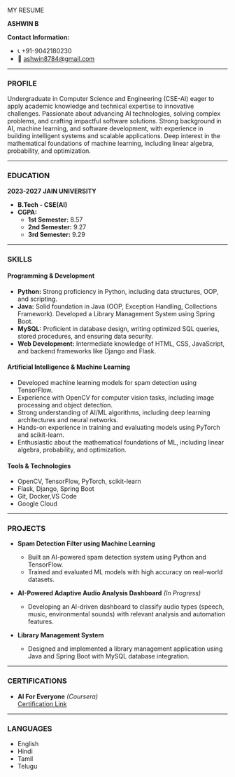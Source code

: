 MY RESUME


**ASHWIN B**

**Contact Information:**
- 📞 +91-9042180230
- 📧 ashwin8784@gmail.com

---

### **PROFILE**
Undergraduate in Computer Science and Engineering (CSE-AI) eager to apply academic knowledge and technical expertise to innovative challenges. Passionate about advancing AI technologies, solving complex problems, and crafting impactful software solutions. Strong background in AI, machine learning, and software development, with experience in building intelligent systems and scalable applications. Deep interest in the mathematical foundations of machine learning, including linear algebra, probability, and optimization.

---

### **EDUCATION**
**2023-2027**
**JAIN UNIVERSITY**
- **B.Tech - CSE(AI)**
- **CGPA:**  
  - **1st Semester:** 8.57  
  - **2nd Semester:** 9.27
  - **3rd Semester:** 9.29

---

### **SKILLS**
#### **Programming & Development**
- **Python:** Strong proficiency in Python, including data structures, OOP, and scripting.
- **Java:** Solid foundation in Java (OOP, Exception Handling, Collections Framework). Developed a Library Management System using Spring Boot.
- **MySQL:** Proficient in database design, writing optimized SQL queries, stored procedures, and ensuring data security.
- **Web Development:** Intermediate knowledge of HTML, CSS, JavaScript, and backend frameworks like Django and Flask.

#### **Artificial Intelligence & Machine Learning**
- Developed machine learning models for spam detection using TensorFlow.
- Experience with OpenCV for computer vision tasks, including image processing and object detection.
- Strong understanding of AI/ML algorithms, including deep learning architectures and neural networks.
- Hands-on experience in training and evaluating models using PyTorch and scikit-learn.
- Enthusiastic about the mathematical foundations of ML, including linear algebra, probability, and optimization.

#### **Tools & Technologies**
- OpenCV, TensorFlow, PyTorch, scikit-learn
- Flask, Django, Spring Boot
- Git, Docker,VS Code
- Google Cloud
---

### **PROJECTS**
- **Spam Detection Filter using Machine Learning**  
  - Built an AI-powered spam detection system using Python and TensorFlow.
  - Trained and evaluated ML models with high accuracy on real-world datasets.

- **AI-Powered Adaptive Audio Analysis Dashboard** *(In Progress)*
  - Developing an AI-driven dashboard to classify audio types (speech, music, environmental sounds) with relevant analysis and automation features.

- **Library Management System**  
  - Designed and implemented a library management application using Java and Spring Boot with MySQL database integration.

---

### **CERTIFICATIONS**
- **AI For Everyone** *(Coursera)*  
  [Certification Link](https://coursera.org/share/6c3fd25d2cad2531e0bcf8e3ae6343ce)

---

### **LANGUAGES**
- English
- Hindi
- Tamil
- Telugu


